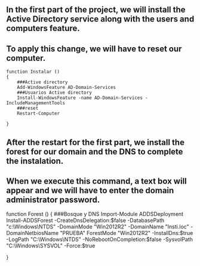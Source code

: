 ## In the first part of the project, we will install the Active Directory service along with the users and computers feature.
## To apply this change, we will have to reset our computer.

```
function Instalar ()
{
    ###Active directory
    Add-WindowsFeature AD-Domain-Services
    ###Usuarios Active directory
    Install-WindowsFeature -name AD-Domain-Services -IncludeManagementTools
    ###reset
    Restart-Computer
   
}

```

## After the restart for the first part, we install the forest for our domain and the DNS to complete the instalation.
## When we execute this command, a text box will appear and we will have to enter the domain administrator password.

function Forest ()
{
     ###Bosque y DNS
    Import-Module ADDSDeployment
    Install-ADDSForest
    -CreateDnsDelegation:$false
    -DatabasePath "c:\Windows\NTDS"
    -DomainMode "Win2012R2"
    -DomainName "Insti.loc"
    -DomainNetbiosName "PRUEBA"
     ForestMode "Win2012R2"
    -InstallDns:$true
    -LogPath "C:\Windows\NTDS"
    -NoRebootOnCompletion:$false
    -SysvolPath "C:\Windows\SYSVOL"
    -Force:$true
  
}
